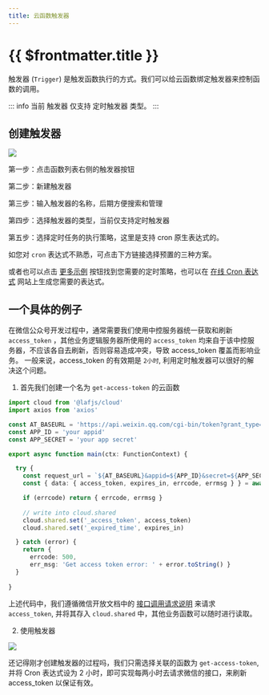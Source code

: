 ```yaml
---
title: 云函数触发器
---
```


# {{ $frontmatter.title }}

触发器 (`Trigger`) 是触发函数执行的方式。我们可以给云函数绑定触发器来控制函数的调用。

::: info
当前 触发器 仅支持 定时触发器 类型。
:::

## 创建触发器

![](/doc-images/create-injector.png)

第一步：点击函数列表右侧的触发器按钮

第二步：新建触发器

第三步：输入触发器的名称，后期方便搜索和管理

第四步：选择触发器的类型，当前仅支持定时触发器

第五步：选择定时任务的执行策略，这里是支持 cron 原生表达式的。

如您对 `cron` 表达式不熟悉，可点击下方链接选择预置的三种方案。

或者也可以点击 [更多示例](https://crontab.guru/examples.html) 按钮找到您需要的定时策略，也可以在 [在线 Cron 表达式](http://cron.ciding.cc/) 网站上生成您需要的表达式。

## 一个具体的例子

在微信公众号开发过程中，通常需要我们使用中控服务器统一获取和刷新 `access_token` ，其他业务逻辑服务器所使用的 `access_token` 均来自于该中控服务器，不应该各自去刷新，否则容易造成冲突，导致 access_token 覆盖而影响业务。
一般来说，access_token 的有效期是 `2小时`, 利用定时触发器可以很好的解决这个问题。

1. 首先我们创建一个名为 `get-access-token` 的云函数

```typescript
import cloud from '@lafjs/cloud'
import axios from 'axios'

const AT_BASEURL = 'https://api.weixin.qq.com/cgi-bin/token?grant_type=client_credential'
const APP_ID = 'your appid'
const APP_SECRET = 'your app secret'

export async function main(ctx: FunctionContext) {

  try {
    const request_url = `${AT_BASEURL}&appid=${APP_ID}&secret=${APP_SECRET}`
    const { data: { access_token, expires_in, errcode, errmsg } } = await axios.get(request_url)

    if (errcode) return { errcode, errmsg }
    
    // write into cloud.shared
    cloud.shared.set('_access_token', access_token)
    cloud.shared.set('_expired_time', expires_in)

  } catch (error) {
    return { 
      errcode: 500,
      err_msg: 'Get access token error: ' + error.toString() }
  }
  
}
```

上述代码中，我们遵循微信开放文档中的 [接口调用请求说明](https://developers.weixin.qq.com/doc/offiaccount/Basic_Information/Get_access_token.html) 来请求 `access_token`, 并将其存入 `cloud.shared` 中，其他业务函数可以随时进行读取。

2. 使用触发器

![](/doc-images/use-injector.png)

还记得刚才创建触发器的过程吗，我们只需选择关联的函数为 `get-access-token`, 并将 Cron 表达式设为 2 小时，即可实现每两小时去请求微信的接口，来刷新 access_token 以保证有效。
